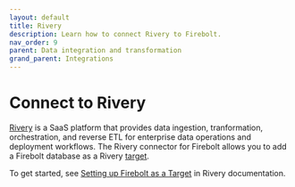 ```yaml
---
layout: default
title: Rivery
description: Learn how to connect Rivery to Firebolt.
nav_order: 9
parent: Data integration and transformation
grand_parent: Integrations
---
```


# Connect to Rivery

[Rivery](https://rivery.io) is a SaaS platform that provides data ingestion, tranformation, orchestration, and reverse ETL for enterprise data operations and deployment workflows. The Rivery connector for Firebolt allows you to add a Firebolt database as a Rivery [target](https://docs.rivery.io/docs/targets-overview).

To get started, see [Setting up Firebolt as a Target](https://docs.rivery.io/docs/setting-up-firebolt-as-a-target) in Rivery documentation.
